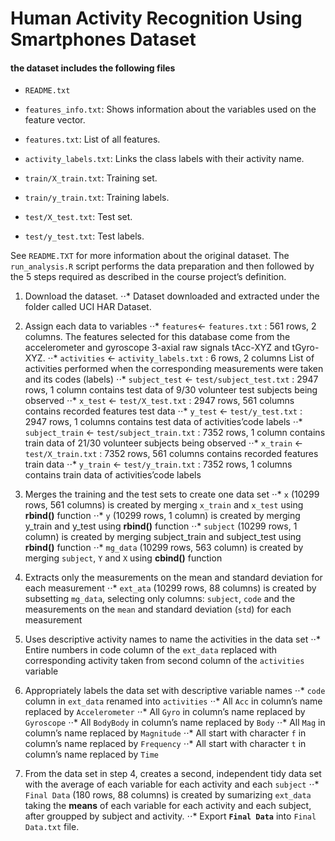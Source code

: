 # Human Activity Recognition Using Smartphones Dataset

#### the dataset includes the following files
- `README.txt`

- `features_info.txt`: Shows information about the variables used on the feature vector.

- `features.txt`: List of all features.

- `activity_labels.txt`: Links the class labels with their activity name.

- `train/X_train.txt`: Training set.

- `train/y_train.txt`: Training labels.

- `test/X_test.txt`: Test set.

- `test/y_test.txt`: Test labels.

See `README.TXT` for more information about the original dataset. The `run_analysis.R` script performs the data preparation and then followed by the 5 steps required as described in the course project’s definition.

 1. Download the dataset.
⋅⋅*  Dataset downloaded and extracted under the folder called UCI HAR Dataset.

2. Assign each data to variables
⋅⋅*  `features`<- `features.txt` : 561 rows, 2 columns.
The features selected for this database come from the accelerometer and gyroscope 3-axial raw signals tAcc-XYZ and tGyro-XYZ.
⋅⋅*  `activities` <- `activity_labels.txt` : 6 rows, 2 columns
List of activities performed when the corresponding measurements were taken and its codes (labels)
⋅⋅*  `subject_test` <- `test/subject_test.txt` : 2947 rows, 1 column
contains test data of 9/30 volunteer test subjects being observed
⋅⋅*  `x_test` <- `test/X_test.txt` : 2947 rows, 561 columns
contains recorded features test data
⋅⋅*  `y_test` <- `test/y_test.txt` : 2947 rows, 1 columns
contains test data of activities’code labels
⋅⋅*  `subject_train` <- `test/subject_train.txt` : 7352 rows, 1 column
contains train data of 21/30 volunteer subjects being observed
⋅⋅*  `x_train` <- `test/X_train.txt` : 7352 rows, 561 columns
contains recorded features train data
⋅⋅*  `y_train` <- `test/y_train.txt` : 7352 rows, 1 columns
contains train data of activities’code labels

3. Merges the training and the test sets to create one data set
⋅⋅*  `x` (10299 rows, 561 columns) is created by merging `x_train` and `x_test` using **rbind()** function
⋅⋅*  `y` (10299 rows, 1 column) is created by merging y_train and y_test using **rbind()** function
⋅⋅*  `subject` (10299 rows, 1 column) is created by merging subject_train and subject_test using **rbind()** function
⋅⋅*  `mg_data` (10299 rows, 563 column) is created by merging `subject`, `Y` and `X` using **cbind()** function

4. Extracts only the measurements on the mean and standard deviation for each measurement
⋅⋅*  `ext_ata` (10299 rows, 88 columns) is created by subsetting `mg_data`, selecting only columns: `subject`, `code` and the measurements on the `mean` and standard deviation (`std`) for each measurement

5. Uses descriptive activity names to name the activities in the data set
⋅⋅*  Entire numbers in code column of the  `ext_data` replaced with corresponding activity taken from second column of the `activities` variable

6. Appropriately labels the data set with descriptive variable names
⋅⋅*  `code` column in `ext_data` renamed into `activities`
⋅⋅*  All `Acc` in column’s name replaced by `Accelerometer`
⋅⋅*  All `Gyro` in column’s name replaced by `Gyroscope`
⋅⋅*  All `BodyBody` in column’s name replaced by `Body`
⋅⋅*  All `Mag` in column’s name replaced by `Magnitude`
⋅⋅*  All start with character `f` in column’s name replaced by `Frequency`
⋅⋅*  All start with character `t` in column’s name replaced by `Time`

7. From the data set in step 4, creates a second, independent tidy data set with the average of each variable for each activity and each `subject`
⋅⋅*  `Final Data` (180 rows, 88 columns) is created by sumarizing `ext_data` taking the **means** of each variable for each activity and each subject, after groupped by subject and activity.
⋅⋅*  Export **`Final Data`** into `Final Data.txt` file.
